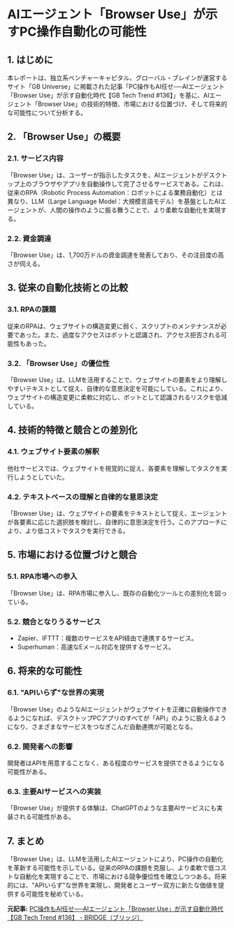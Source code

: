 # AIエージェント「Browser Use」が示すPC操作自動化の可能性

## 1. はじめに

本レポートは、独立系ベンチャーキャピタル、グローバル・ブレインが運営するサイト「GB Universe」に掲載された記事「PC操作もAI任せ──AIエージェント「Browser Use」が示す自動化時代【GB Tech Trend #136】」を基に、AIエージェント「Browser Use」の技術的特徴、市場における位置づけ、そして将来的な可能性について分析する。

## 2. 「Browser Use」の概要

### 2.1. サービス内容

「Browser Use」は、ユーザーが指示したタスクを、AIエージェントがデスクトップ上のブラウザやアプリを自動操作して完了させるサービスである。これは、従来のRPA（Robotic Process Automation：ロボットによる業務自動化）とは異なり、LLM（Large Language Model：大規模言語モデル）を基盤としたAIエージェントが、人間の操作のように振る舞うことで、より柔軟な自動化を実現する。

### 2.2. 資金調達

「Browser Use」は、1,700万ドルの資金調達を発表しており、その注目度の高さが伺える。

## 3. 従来の自動化技術との比較

### 3.1. RPAの課題

従来のRPAは、ウェブサイトの構造変更に弱く、スクリプトのメンテナンスが必要であった。また、過度なアクセスはボットと認識され、アクセス拒否される可能性もあった。

### 3.2. 「Browser Use」の優位性

「Browser Use」は、LLMを活用することで、ウェブサイトの要素をより理解しやすいテキストとして捉え、自律的な意思決定を可能にしている。これにより、ウェブサイトの構造変更に柔軟に対応し、ボットとして認識されるリスクを低減している。

## 4. 技術的特徴と競合との差別化

### 4.1. ウェブサイト要素の解釈

他社サービスでは、ウェブサイトを視覚的に捉え、各要素を理解してタスクを実行しようとしていた。

### 4.2. テキストベースの理解と自律的な意思決定

「Browser Use」は、ウェブサイトの要素をテキストとして捉え、エージェントが各要素に応じた選択肢を検討し、自律的に意思決定を行う。このアプローチにより、より低コストでタスクを実行できる。

## 5. 市場における位置づけと競合

### 5.1. RPA市場への参入

「Browser Use」は、RPA市場に参入し、既存の自動化ツールとの差別化を図っている。

### 5.2. 競合となりうるサービス

* Zapier、IFTTT：複数のサービスをAPI経由で連携するサービス。
* Superhuman：高速なEメール対応を提供するサービス。

## 6. 将来的な可能性

### 6.1. "APIいらず"な世界の実現

「Browser Use」のようなAIエージェントがウェブサイトを正確に自動操作できるようになれば、デスクトップPCアプリのすべてが「API」のように扱えるようになり、さまざまなサービスをつなぎこんだ自動連携が可能となる。

### 6.2. 開発者への影響

開発者はAPIを用意することなく、ある程度のサービスを提供できるようになる可能性がある。

### 6.3. 主要AIサービスへの実装

「Browser Use」が提供する体験は、ChatGPTのような主要AIサービスにも実装される可能性がある。

## 7. まとめ

「Browser Use」は、LLMを活用したAIエージェントにより、PC操作の自動化を革新する可能性を示している。従来のRPAの課題を克服し、より柔軟で低コストな自動化を実現することで、市場における競争優位性を確立しつつある。将来的には、"APIいらず"な世界を実現し、開発者とユーザー双方に新たな価値を提供する可能性を秘めている。



**元記事:** [PC操作もAI任せ──AIエージェント「Browser Use」が示す自動化時代【GB Tech Trend #136】 - BRIDGE（ブリッジ）](https://thebridge.jp/2025/04/gb-tech-trend-136-leave-pc-operation-to-ai-ai-agent-browser-use-shows-us-the-age-of-automation-gb-universe)